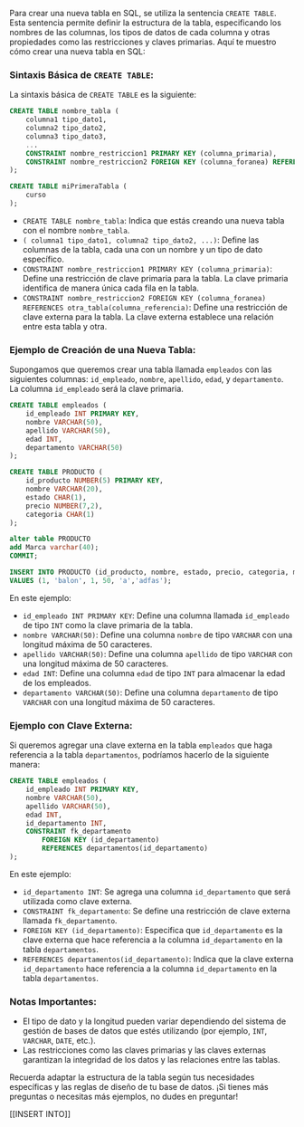 Para crear una nueva tabla en SQL, se utiliza la sentencia `CREATE TABLE`. Esta sentencia permite definir la estructura de la tabla, especificando los nombres de las columnas, los tipos de datos de cada columna y otras propiedades como las restricciones y claves primarias. Aquí te muestro cómo crear una nueva tabla en SQL:

### Sintaxis Básica de `CREATE TABLE`:
La sintaxis básica de `CREATE TABLE` es la siguiente:

```sql
CREATE TABLE nombre_tabla (
    columna1 tipo_dato1,
    columna2 tipo_dato2,
    columna3 tipo_dato3,
    ...
    CONSTRAINT nombre_restriccion1 PRIMARY KEY (columna_primaria),
    CONSTRAINT nombre_restriccion2 FOREIGN KEY (columna_foranea) REFERENCES otra_tabla(columna_referencia)
);
```
```sql
CREATE TABLE miPrimeraTabla (
	curso 
);
```
- `CREATE TABLE nombre_tabla`: Indica que estás creando una nueva tabla con el nombre `nombre_tabla`.
- `( columna1 tipo_dato1, columna2 tipo_dato2, ...)`: Define las columnas de la tabla, cada una con un nombre y un tipo de dato específico.
- `CONSTRAINT nombre_restriccion1 PRIMARY KEY (columna_primaria)`: Define una restricción de clave primaria para la tabla. La clave primaria identifica de manera única cada fila en la tabla.
- `CONSTRAINT nombre_restriccion2 FOREIGN KEY (columna_foranea) REFERENCES otra_tabla(columna_referencia)`: Define una restricción de clave externa para la tabla. La clave externa establece una relación entre esta tabla y otra.

### Ejemplo de Creación de una Nueva Tabla:
Supongamos que queremos crear una tabla llamada `empleados` con las siguientes columnas: `id_empleado`, `nombre`, `apellido`, `edad`, y `departamento`. La columna `id_empleado` será la clave primaria.

```sql
CREATE TABLE empleados (
    id_empleado INT PRIMARY KEY,
    nombre VARCHAR(50),
    apellido VARCHAR(50),
    edad INT,
    departamento VARCHAR(50)
);
```

```sql
CREATE TABLE PRODUCTO (
	id_producto NUMBER(5) PRIMARY KEY,
	nombre VARCHAR(20),
	estado CHAR(1),
	precio NUMBER(7,2),
	categoria CHAR(1)
);

alter table PRODUCTO  
add Marca varchar(40);  
COMMIT;

INSERT INTO PRODUCTO (id_producto, nombre, estado, precio, categoria, marca)
VALUES (1, 'balon', 1, 50, 'a','adfas');
```

En este ejemplo:
- `id_empleado INT PRIMARY KEY`: Define una columna llamada `id_empleado` de tipo `INT` como la clave primaria de la tabla.
- `nombre VARCHAR(50)`: Define una columna `nombre` de tipo `VARCHAR` con una longitud máxima de 50 caracteres.
- `apellido VARCHAR(50)`: Define una columna `apellido` de tipo `VARCHAR` con una longitud máxima de 50 caracteres.
- `edad INT`: Define una columna `edad` de tipo `INT` para almacenar la edad de los empleados.
- `departamento VARCHAR(50)`: Define una columna `departamento` de tipo `VARCHAR` con una longitud máxima de 50 caracteres.

### Ejemplo con Clave Externa:
Si queremos agregar una clave externa en la tabla `empleados` que haga referencia a la tabla `departamentos`, podríamos hacerlo de la siguiente manera:

```sql
CREATE TABLE empleados (
    id_empleado INT PRIMARY KEY,
    nombre VARCHAR(50),
    apellido VARCHAR(50),
    edad INT,
    id_departamento INT,
    CONSTRAINT fk_departamento
        FOREIGN KEY (id_departamento) 
        REFERENCES departamentos(id_departamento)
);
```

En este ejemplo:
- `id_departamento INT`: Se agrega una columna `id_departamento` que será utilizada como clave externa.
- `CONSTRAINT fk_departamento`: Se define una restricción de clave externa llamada `fk_departamento`.
- `FOREIGN KEY (id_departamento)`: Especifica que `id_departamento` es la clave externa que hace referencia a la columna `id_departamento` en la tabla `departamentos`.
- `REFERENCES departamentos(id_departamento)`: Indica que la clave externa `id_departamento` hace referencia a la columna `id_departamento` en la tabla `departamentos`.

### Notas Importantes:
- El tipo de dato y la longitud pueden variar dependiendo del sistema de gestión de bases de datos que estés utilizando (por ejemplo, `INT`, `VARCHAR`, `DATE`, etc.).
- Las restricciones como las claves primarias y las claves externas garantizan la integridad de los datos y las relaciones entre las tablas.

Recuerda adaptar la estructura de la tabla según tus necesidades específicas y las reglas de diseño de tu base de datos. ¡Si tienes más preguntas o necesitas más ejemplos, no dudes en preguntar!

[[INSERT INTO]]

